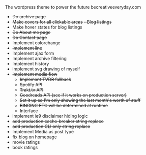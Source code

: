 The wordpress theme to power the future becreativeeveryday.com

- ~~Do archive page~~
- ~~Make covers for all clickable areas~~
  ~~- Blog listings~~
- Make hover states for blog listings
- ~~Do About me page~~
- ~~Do Contact page~~
- Implement colorchange
- ~~Implement line~~
- Implement ajax form
- Implement archive filtering
- Implement history
- implement svg drawing of myself
- ~~Implement media flow~~
  - ~~Implement TVDB fallback~~
  - ~~Spotify API~~
  - ~~Trakt.tv API~~
  - ~~Goodreads API (see if it works on production server)~~
  - ~~Set it up so I'm only showing the last month's worth of stuff~~
  - ~~BINGING ETC will be determined at runtime~~
  - ~~Interface~~
- implement ie9 disclaimer hiding logic
- ~~add production cache-breaker string replace~~
- ~~add production CLI only string replace~~
- Implement Media as post type
- fix blog on homepage
- movie ratings
- book ratings
